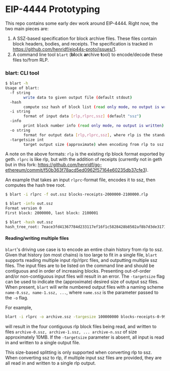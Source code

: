 # EIP-4444 Prototyping

This repo contains some early dev work around EIP-4444. Right now, the two main pieces are:

1. A SSZ-based specification for block archive files. These files contain block headers, bodies, and receipts. The specification is tracked in https://github.com/henridf/eip44s-proto/issues/1.
2. A command line tool `blart` (**bl**ock **ar**chive **t**ool) to encode/decode these files to/from RLP.


### blart: CLI tool
```sh
$ blart -h
Usage of blart:
  -f string
    	write data to given output file (default stdout)
  -hash
    	compute ssz hash of block list (read only mode, no output is written)
  -i string
    	format of input data [rlp,rlprc,ssz] (default "ssz")
  -info
    	print block number info (read only mode, no output is written)
  -o string
    	format for output data [rlp,rlprc,ssz], where rlp is the standard RLP block encoding and rlprc is rlp with interleaved receipts (default "ssz")
  -targetsize int
    	target output size (approximate) when encoding from rlp to ssz. Results in multiple sequential ssz files. Set '0' to slurp all data into one output file.
```

A note on the above formats: `rlp` is the existing rlp block format exported by geth. `rlprc` is like rlp, but with the addition of receipts (currently not in geth but in this fork: https://github.com/henridf/go-ethereum/commit/f50b363f78acd5ed0962f57164e60235db37cfe3).



An example that takes an input `rlprc`-format file, encodes it to ssz, then computes the hash tree root.

```sh 
$ blart -i rlprc -f out.ssz blocks-receipts-2000000-2100000.rlp

$ blart -info out.ssz 
Format version 0
First block: 2000000, last block: 2100001

$ blart -hash out.ssz 
hash_tree_root: 7eace3fd41367784d233117ef16f1c5828428b8502af8b7d3de317138777787b
```

#### Reading/writing multiple files

`blart`'s driving use case is to encode an entire chain history from rlp to ssz. Given that history (on most chains) is too large to fit in a single file, `blart` supports reading multiple input rlp/rlprc files, and outputting multiple ssz files. The input files are to be listed on the command line and should be contiguous and in order of increasing blocks. Presenting out-of-order and/or non-contiguous input files will result in an error. The `-targetsize` flag can be used to indicate the (approximate) desired size of output ssz files. When present, `blart` will write numbered output files with a naming scheme `name-0.ssz, name-1.ssz, ...`, where `name.ssz` is the parameter passed to the `-o` flag.

For example,

```sh
blart -i rlprc -o archive.ssz -targesize 100000000 blocks-receipts-0-999999.rlp blocks-receipts-1000000-1999999.rlp blocks-receipts-2000000-2999999.rlp blocks-receipts-3000000-3999999.rlp
```

will result in the four contiguous rlp block files being read, and written to files `archive-0.ssz, archive-1.ssz, ... archive-n.ssz` of size approximately 10MB. If the `-targetsize` parameter is absent, all input is read in and written to a single output file.


This size-based splitting is only supported when converting rlp to ssz. When converting ssz to rlp, if multiple input ssz files are provided, they are all read in and written to  a single rlp output.
